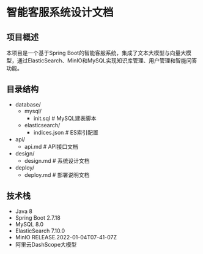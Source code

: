 # 智能客服系统设计文档

## 项目概述
本项目是一个基于Spring Boot的智能客服系统，集成了文本大模型与向量大模型，通过ElasticSearch、MinIO和MySQL实现知识库管理、用户管理和智能问答功能。

## 目录结构
- database/
  - mysql/
    - init.sql      # MySQL建表脚本
  - elasticsearch/
    - indices.json  # ES索引配置
- api/
  - api.md         # API接口文档
- design/
  - design.md      # 系统设计文档
- deploy/
  - deploy.md      # 部署说明文档

## 技术栈
- Java 8
- Spring Boot 2.7.18
- MySQL 8.0
- ElasticSearch 7.10.0
- MinIO RELEASE.2022-01-04T07-41-07Z
- 阿里云DashScope大模型 